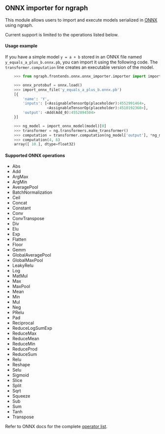 ## ONNX importer for ngraph

This module allows users to import and execute models
serialized in [ONNX](http://onnx.ai/) using ngraph.

Current support is limited to the operations listed below.

#### Usage example

If you have a simple model `y = a + b` stored in an ONNX file named `y_equals_a_plus_b.onnx.pb`, you can import it using the following code.
The `transformer.computation` line creates an executable version of the model.

```python
    >>> from ngraph.frontends.onnx.onnx_importer.importer import import_onnx_file

    >>> onnx_protobuf = onnx.load()
    >>> import_onnx_file('y_equals_a_plus_b.onnx.pb')
    [{
        'name': 'Y',
        'inputs': [<AssignableTensorOp(placeholder):4552991464>,
                   <AssignableTensorOp(placeholder):4510192360>],
        'output': <Add(Add_0):4552894504>
    }]

    >>> ng_model = import_onnx_model(model)[0]
    >>> transformer = ng.transformers.make_transformer()
    >>> computation = transformer.computation(ng_model['output'], *ng_model['inputs'])
    >>> computation(4, 6)
    array([ 10.], dtype=float32)
```

#### Supported ONNX operations

* Abs
* Add
* ArgMax
* ArgMin
* AveragePool
* BatchNormalization
* Ceil
* Concat
* Constant
* Conv
* ConvTranspose
* Div
* Elu
* Exp
* Flatten
* Floor
* Gemm
* GlobalAveragePool
* GlobalMaxPool
* LeakyRelu
* Log
* MatMul
* Max
* MaxPool
* Mean
* Min
* Mul
* Neg
* PRelu
* Pad
* Reciprocal
* ReduceLogSumExp
* ReduceMax
* ReduceMean
* ReduceMin
* ReduceProd
* ReduceSum
* Relu
* Reshape
* Selu
* Sigmoid
* Slice
* Split
* Sqrt
* Squeeze
* Sub
* Sum
* Tanh
* Transpose


Refer to ONNX docs for the complete
[operator list](https://github.com/onnx/onnx/blob/master/docs/Operators.md).
